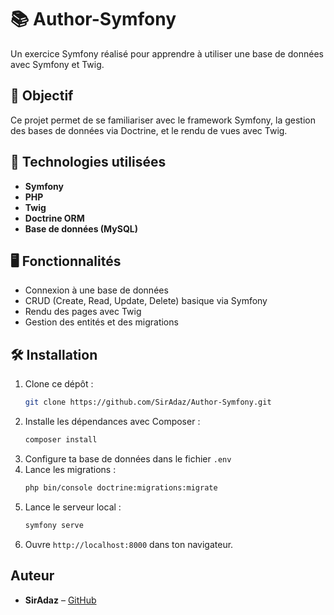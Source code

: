 # 📚 Author-Symfony

Un exercice Symfony réalisé pour apprendre à utiliser une base de données avec Symfony et Twig.

## 🎯 Objectif

Ce projet permet de se familiariser avec le framework Symfony, la gestion des bases de données via Doctrine, et le rendu de vues avec Twig.

## 🚀 Technologies utilisées

- **Symfony**
- **PHP**
- **Twig**
- **Doctrine ORM**
- **Base de données (MySQL)**

## 🖥️ Fonctionnalités

- Connexion à une base de données
- CRUD (Create, Read, Update, Delete) basique via Symfony
- Rendu des pages avec Twig
- Gestion des entités et des migrations

## 🛠️ Installation

1. Clone ce dépôt :
   ```bash
   git clone https://github.com/SirAdaz/Author-Symfony.git
   ```
2. Installe les dépendances avec Composer :
   ```bash
   composer install
   ```
3. Configure ta base de données dans le fichier `.env`
4. Lance les migrations :
   ```bash
   php bin/console doctrine:migrations:migrate
   ```
5. Lance le serveur local :
   ```bash
   symfony serve
   ```
6. Ouvre `http://localhost:8000` dans ton navigateur.

## Auteur

- **SirAdaz** – [GitHub](https://github.com/SirAdaz)
